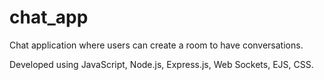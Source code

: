 # chat_app

Chat application where users can create a room to have conversations.

Developed using JavaScript, Node.js, Express.js, Web Sockets, EJS, CSS.

